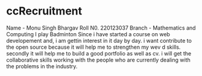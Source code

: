 
# ccRecruitment
Name - Monu Singh Bhargav
Roll N0. 220123037
Branch - Mathematics and Computing
I play Badminton 
Since i have started a course on web developement and, i am gettin interest in it day by day.
i want contribute to the open source because it will help me to strengthen my wev d skills. 
secondly it will help me to build a good portfolio as well as cv.
i will get the collaborative skills working with the people who are currently dealing with the problems in the industry.